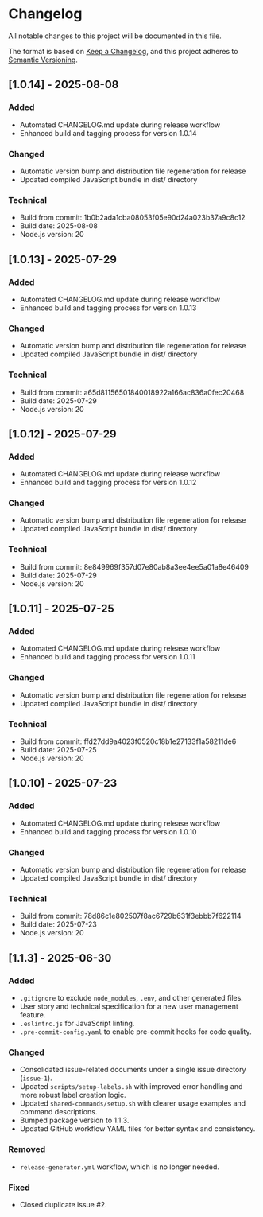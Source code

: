 # Changelog

All notable changes to this project will be documented in this file.

The format is based on [Keep a Changelog](httpshttps://keepachangelog.com/en/1.0.0/),
and this project adheres to [Semantic Versioning](https://semver.org/spec/v2.0.0.html).

## [1.0.14] - 2025-08-08

### Added
- Automated CHANGELOG.md update during release workflow
- Enhanced build and tagging process for version 1.0.14

### Changed
- Automatic version bump and distribution file regeneration for release
- Updated compiled JavaScript bundle in dist/ directory

### Technical
- Build from commit: 1b0b2ada1cba08053f05e90d24a023b37a9c8c12
- Build date: 2025-08-08
- Node.js version: 20

## [1.0.13] - 2025-07-29

### Added
- Automated CHANGELOG.md update during release workflow
- Enhanced build and tagging process for version 1.0.13

### Changed
- Automatic version bump and distribution file regeneration for release
- Updated compiled JavaScript bundle in dist/ directory

### Technical
- Build from commit: a65d81156501840018922a166ac836a0fec20468
- Build date: 2025-07-29
- Node.js version: 20

## [1.0.12] - 2025-07-29

### Added
- Automated CHANGELOG.md update during release workflow
- Enhanced build and tagging process for version 1.0.12

### Changed
- Automatic version bump and distribution file regeneration for release
- Updated compiled JavaScript bundle in dist/ directory

### Technical
- Build from commit: 8e849969f357d07e80ab8a3ee4ee5a01a8e46409
- Build date: 2025-07-29
- Node.js version: 20

## [1.0.11] - 2025-07-25

### Added
- Automated CHANGELOG.md update during release workflow
- Enhanced build and tagging process for version 1.0.11

### Changed
- Automatic version bump and distribution file regeneration for release
- Updated compiled JavaScript bundle in dist/ directory

### Technical
- Build from commit: ffd27dd9a4023f0520c18b1e27133f1a58211de6
- Build date: 2025-07-25
- Node.js version: 20

## [1.0.10] - 2025-07-23

### Added
- Automated CHANGELOG.md update during release workflow
- Enhanced build and tagging process for version 1.0.10

### Changed
- Automatic version bump and distribution file regeneration for release
- Updated compiled JavaScript bundle in dist/ directory

### Technical
- Build from commit: 78d86c1e802507f8ac6729b631f3ebbb7f622114
- Build date: 2025-07-23
- Node.js version: 20

## [1.1.3] - 2025-06-30

### Added
- `.gitignore` to exclude `node_modules`, `.env`, and other generated files.
- User story and technical specification for a new user management feature.
- `.eslintrc.js` for JavaScript linting.
- `.pre-commit-config.yaml` to enable pre-commit hooks for code quality.

### Changed
- Consolidated issue-related documents under a single issue directory (`issue-1`).
- Updated `scripts/setup-labels.sh` with improved error handling and more robust label creation logic.
- Updated `shared-commands/setup.sh` with clearer usage examples and command descriptions.
- Bumped package version to 1.1.3.
- Updated GitHub workflow YAML files for better syntax and consistency.

### Removed
- `release-generator.yml` workflow, which is no longer needed.

### Fixed
- Closed duplicate issue #2.
